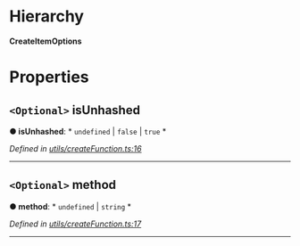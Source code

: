 

# Hierarchy

**CreateItemOptions**

# Properties

<a id="isunhashed"></a>

## `<Optional>` isUnhashed

**● isUnhashed**: * `undefined` &#124; `false` &#124; `true`
*

*Defined in [utils/createFunction.ts:16](https://github.com/polkadot-js/api/blob/1b7640f/packages/type-storage/src/utils/createFunction.ts#L16)*

___
<a id="method"></a>

## `<Optional>` method

**● method**: * `undefined` &#124; `string`
*

*Defined in [utils/createFunction.ts:17](https://github.com/polkadot-js/api/blob/1b7640f/packages/type-storage/src/utils/createFunction.ts#L17)*

___

